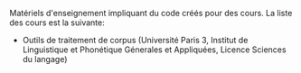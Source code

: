 Matériels d'enseignement impliquant du code créés pour des cours. La liste des cours est la suivante:

- Outils de traitement de corpus (Université Paris 3, Institut de Linguistique et Phonétique Génerales et Appliquées, Licence Sciences du langage)

